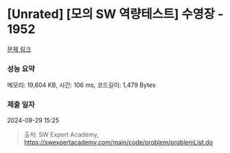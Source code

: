 # [Unrated] [모의 SW 역량테스트] 수영장 - 1952 

[문제 링크](https://swexpertacademy.com/main/code/problem/problemDetail.do?contestProbId=AV5PpFQaAQMDFAUq) 

### 성능 요약

메모리: 19,604 KB, 시간: 106 ms, 코드길이: 1,479 Bytes

### 제출 일자

2024-09-29 15:25



> 출처: SW Expert Academy, https://swexpertacademy.com/main/code/problem/problemList.do